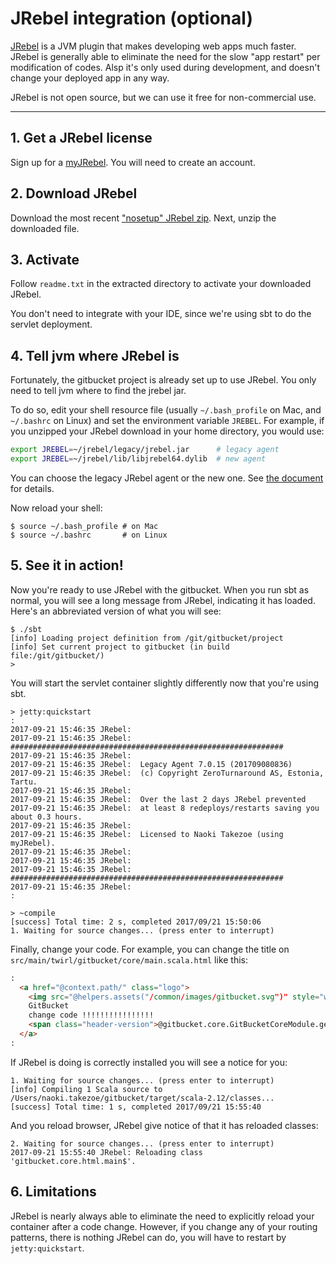 JRebel integration (optional)
=============================

[JRebel](https://zeroturnaround.com/software/jrebel/) is a JVM plugin that makes developing web apps much faster.
JRebel is generally able to eliminate the need for the slow "app restart" per modification of codes. Alsp it's only used during development, and doesn't change your deployed app in any way.

JRebel is not open source, but we can use it free for non-commercial use.

----

## 1. Get a JRebel license

Sign up for a [myJRebel](https://my.jrebel.com/register). You will need to create an account.

## 2. Download JRebel

Download the most recent ["nosetup" JRebel zip](https://zeroturnaround.com/software/jrebel/download/prev-releases/).
Next, unzip the downloaded file.

## 3. Activate

Follow `readme.txt` in the extracted directory to activate your downloaded JRebel.

You don't need to integrate with your IDE, since we're using sbt to do the servlet deployment.

## 4. Tell jvm where JRebel is

Fortunately, the gitbucket project is already set up to use JRebel.
You only need to tell jvm where to find the jrebel jar.

To do so, edit your shell resource file (usually `~/.bash_profile` on Mac, and `~/.bashrc` on Linux) and set the environment variable `JREBEL`.
For example, if you unzipped your JRebel download in your home directory, you would use:

```bash
export JREBEL=~/jrebel/legacy/jrebel.jar      # legacy agent
export JREBEL=~/jrebel/lib/libjrebel64.dylib  # new agent
```

You can choose the legacy JRebel agent or the new one.
See [the document](https://zeroturnaround.com/software/jrebel/jrebel7-agent-upgrade-cli/) for details.

Now reload your shell:

```
$ source ~/.bash_profile # on Mac
$ source ~/.bashrc       # on Linux
```

## 5. See it in action!

Now you're ready to use JRebel with the gitbucket.
When you run sbt as normal, you will see a long message from JRebel, indicating it has loaded.
Here's an abbreviated version of what you will see:

```
$ ./sbt
[info] Loading project definition from /git/gitbucket/project
[info] Set current project to gitbucket (in build file:/git/gitbucket/)
>
```

You will start the servlet container slightly differently now that you're using sbt.

```
> jetty:quickstart
:
2017-09-21 15:46:35 JRebel:
2017-09-21 15:46:35 JRebel:  #############################################################
2017-09-21 15:46:35 JRebel:
2017-09-21 15:46:35 JRebel:  Legacy Agent 7.0.15 (201709080836)
2017-09-21 15:46:35 JRebel:  (c) Copyright ZeroTurnaround AS, Estonia, Tartu.
2017-09-21 15:46:35 JRebel:
2017-09-21 15:46:35 JRebel:  Over the last 2 days JRebel prevented
2017-09-21 15:46:35 JRebel:  at least 8 redeploys/restarts saving you about 0.3 hours.
2017-09-21 15:46:35 JRebel:
2017-09-21 15:46:35 JRebel:  Licensed to Naoki Takezoe (using myJRebel).
2017-09-21 15:46:35 JRebel:
2017-09-21 15:46:35 JRebel:
2017-09-21 15:46:35 JRebel:  #############################################################
2017-09-21 15:46:35 JRebel:
:

> ~compile
[success] Total time: 2 s, completed 2017/09/21 15:50:06
1. Waiting for source changes... (press enter to interrupt)
```

Finally, change your code.
For example, you can change the title on `src/main/twirl/gitbucket/core/main.scala.html` like this:

```html
:
  <a href="@context.path/" class="logo">
    <img src="@helpers.assets("/common/images/gitbucket.svg")" style="width: 24px; height: 24px; display: inline;"/>
    GitBucket
    change code !!!!!!!!!!!!!!!!
    <span class="header-version">@gitbucket.core.GitBucketCoreModule.getVersions.last.getVersion</span>
  </a>
:
```

If JRebel is doing is correctly installed you will see a notice for you:

```
1. Waiting for source changes... (press enter to interrupt)
[info] Compiling 1 Scala source to /Users/naoki.takezoe/gitbucket/target/scala-2.12/classes...
[success] Total time: 1 s, completed 2017/09/21 15:55:40
```

And you reload browser, JRebel give notice of that it has reloaded classes:

```
2. Waiting for source changes... (press enter to interrupt)
2017-09-21 15:55:40 JRebel: Reloading class 'gitbucket.core.html.main$'.
```

## 6. Limitations

JRebel is nearly always able to eliminate the need to explicitly reload your container after a code change. However, if you change any of your routing patterns, there is nothing JRebel can do, you will have to restart by `jetty:quickstart`.
